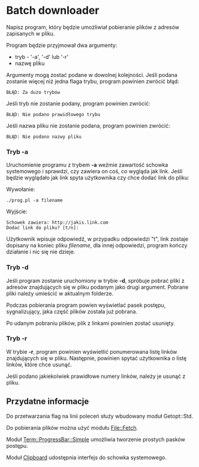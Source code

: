 # Batch downloader
Napisz program, który będzie umożliwiał pobieranie plików z adresów
zapisanych w pliku.

Program będzie przyjmował dwa argumenty:
* tryb - '-a', '-d' lub '-r'
* nazwę pliku

Argumenty mogą zostać podane w dowolnej kolejności. Jeśli podana zostanie
więcej niż jedna flaga trybu, program powinien zwrócić błąd:
```
BŁĄD: Za dużo trybów
```

Jeśli tryb nie zostanie podany, program powinien zwrócić:
```
BŁĄD: Nie podano prawidłowego trybu
```

Jeśli nazwa pliku nie zostanie podana, program powinien zwrócić:
```
BŁĄD: Nie podano nazwy pliku
```

### Tryb -a
Uruchomienie programu z trybem **-a** weźmie zawartość schowka systemowego
i sprawdzi, czy zawiera on coś, co wygląda jak link. Jeśli będzie wyglądało
jak link spyta użytkownika czy chce dodać link do pliku:

Wywołanie:
```
./prog.pl -a filename
```
Wyjście:
```
Schowek zawiera: http://jakis.link.com
Dodać link do pliku? [t/n]:
```

Użytkownik wpisuje odpowiedź, w przypadku odpowiedzi "t", link zostaje
dopisany na koniec pliku _filename_, dla innej odpowiedzi, program kończy
działanie i nic się nie dzieje.

### Tryb -d
Jeśli program zostanie uruchomiony w trybie **-d**, spróbuje pobrać pliki
z adresów znajdujących się w pliku podanym jako drugi argument. Pobrane
pliki należy umieścić w aktualnym folderze.

Podczas pobierania program powien wyświetlać pasek postępu, sygnalizujący,
jaka część plików została już pobrana.

Po udanym pobraniu plików, plik z linkami powinien zostać usunięty.

### Tryb -r
W trybie **-r**, program powinien wyświetlić ponumerowana listę linków
znajdujących się w pliku. Następnie, powinien spytać użytkownika o listę
linków, które chce usunąć.

Jeśli podano jakiekolwiek prawidłowe numery linków, należy je usunąć z pliku.

## Przydatne informacje
Do przetwarzania flag na linii poleceń służy wbudowany moduł Getopt::Std.

Do pobierania plików można użyć modułu
[File::Fetch](https://metacpan.org/pod/File::Fetch).

Moduł
[Term::ProgressBar::Simple](https://metacpan.org/pod/Term::ProgressBar::Simple)
umożliwia tworzenie prostych pasków postępu.

Moduł [Clipboard](https://metacpan.org/pod/Clipboard) udostępnia interfejs
do schowka systemowego.
